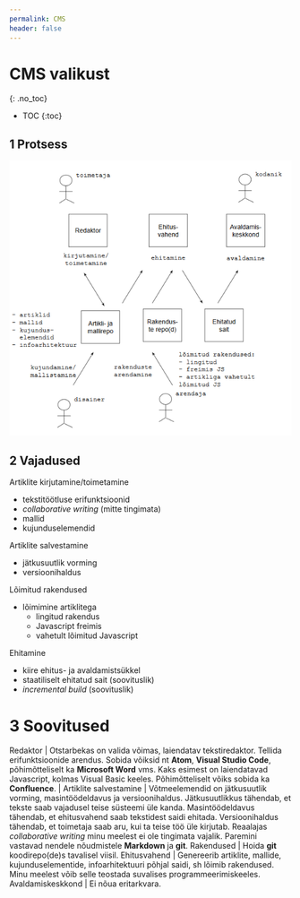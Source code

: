 ```yaml
---
permalink: CMS
header: false
---
```


# CMS valikust
{: .no_toc}

- TOC
{:toc}

## 1 Protsess

<img src='img/CMS.PNG' width='700'>

## 2 Vajadused

Artiklite kirjutamine/toimetamine
- tekstitöötluse erifunktsioonid
- _collaborative writing_ (mitte tingimata)
- mallid
- kujunduselemendid

Artiklite salvestamine
- jätkusuutlik vorming
- versioonihaldus

Lõimitud rakendused
- lõimimine artiklitega
  - lingitud rakendus
  - Javascript freimis
  - vahetult lõimitud Javascript

Ehitamine
- kiire ehitus- ja avaldamistsükkel
- staatiliselt ehitatud sait (soovituslik)
- _incremental build_ (soovituslik)

# 3 Soovitused

Redaktor | Otstarbekas on valida võimas, laiendatav tekstiredaktor. Tellida erifunktsioonide arendus. Sobida võiksid nt **Atom**, **Visual Studio Code**, põhimõtteliselt ka **Microsoft Word** vms. Kaks esimest on laiendatavad Javascript, kolmas Visual Basic keeles. Põhimõtteliselt võiks sobida ka **Confluence**. |
Artiklite salvestamine | Võtmeelemendid on jätkusuutlik vorming, masintöödeldavus ja versioonihaldus. Jätkusuutlikkus tähendab, et tekste saab vajadusel teise süsteemi üle kanda. Masintöödeldavus tähendab, et ehitusvahend saab tekstidest saidi ehitada. Versioonihaldus tähendab, et toimetaja saab aru, kui ta teise töö üle kirjutab. Reaalajas _collaborative writing_ minu meelest ei ole tingimata vajalik. Paremini vastavad nendele nõudmistele **Markdown** ja **git**.
Rakendused | Hoida **git** koodirepo(de)s tavalisel viisil. 
Ehitusvahend | Genereerib artiklite, mallide, kujunduselementide, infoarhitektuuri põhjal saidi, sh lõimib rakendused. Minu meelest võib selle teostada suvalises programmeerimiskeeles.
Avaldamiskeskkond | Ei nõua eritarkvara.
